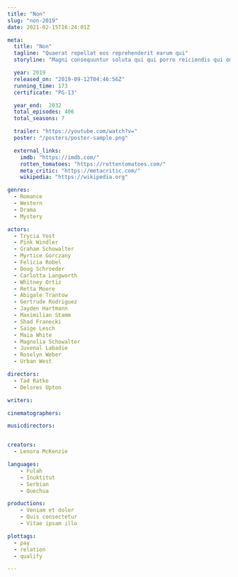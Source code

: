 ```yaml
---
title: "Non"
slug: "non-2019"
date: 2021-02-15T16:24:01Z

meta:
  title: "Non"
  tagline: "Quaerat repellat eos reprehenderit earum qui"
  storyline: "Magni consequuntur soluta qui qui porro reiciendis qui omnis eum ut ea qui molestiae occaecati porro exercitationem voluptas similique tenetur quaerat"

  year: 2019
  released_on: "2019-09-12T04:46:56Z"
  running_time: 173
  certificate: "PG-13"

  year_end:  2032
  total_episodes: 406
  total_seasons: 7

  trailer: "https://youtube.com/watch?v="
  poster: "/posters/poster-sample.png"

  external_links:
    imdb: "https://imdb.com/"
    rotten_tomatoes: "https://rottentomatoes.com/"
    meta_critic: "https://metacritic.com/"
    wikipedia: "https://wikipedia.org"

genres:
  - Romance
  - Western
  - Drama
  - Mystery

actors:
  - Trycia Yost
  - Pink Windler
  - Graham Schowalter
  - Myrtice Gorczany
  - Felicia Robel
  - Doug Schroeder
  - Carlotta Langworth
  - Whitney Ortiz
  - Retta Moore
  - Abigale Trantow
  - Gertrude Rodriguez
  - Jayden Hartmann
  - Maximilian Stamm
  - Shad Franecki
  - Saige Lesch
  - Maia White
  - Magnolia Schowalter
  - Juvenal Labadie
  - Roselyn Weber
  - Urban West

directors:
  - Tad Ratke
  - Delores Upton

writers:

cinematographers:

musicdirectors:


creators:
  - Lenora McKenzie

languages:
    - Fulah
    - Inuktitut
    - Serbian
    - Quechua

productions:
    - Veniam et dolor
    - Quis consectetur
    - Vitae ipsam illo

plottags:
  - pay
  - relation
  - qualify

---
```


